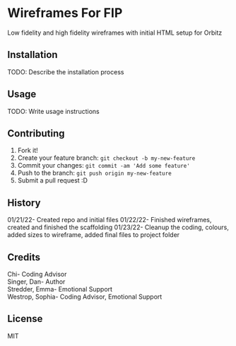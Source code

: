 # Wireframes For FIP  

Low fidelity and high fidelity wireframes with initial HTML setup for Orbitz  

## Installation  

TODO: Describe the installation process  

## Usage  

TODO: Write usage instructions  

## Contributing  

1. Fork it!  
2. Create your feature branch: `git checkout -b my-new-feature`  
3. Commit your changes: `git commit -am 'Add some feature'`  
4. Push to the branch: `git push origin my-new-feature`  
5. Submit a pull request :D  

## History  

01/21/22- Created repo and initial files
01/22/22- Finished wireframes, created and finished the scaffolding
01/23/22- Cleanup the coding, colours, added sizes to wireframe, added final files to project folder

## Credits  

Chi- Coding Advisor  
Singer, Dan- Author  
Stredder, Emma- Emotional Support  
Westrop, Sophia- Coding Advisor, Emotional Support   

## License  

MIT  